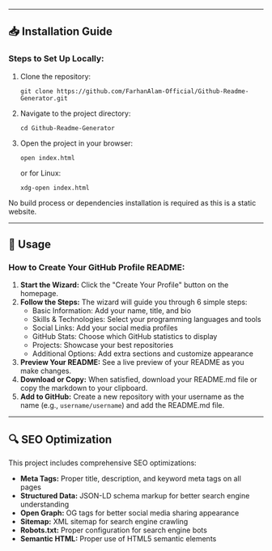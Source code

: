 <hr>

<h2 id="installation-guide">📥 Installation Guide</h2>
<h3>Steps to Set Up Locally:</h3>
<ol>
    <li>Clone the repository:
        <pre><code>git clone https://github.com/FarhanAlam-Official/Github-Readme-Generator.git</code></pre>
    </li>
    <li>Navigate to the project directory:
        <pre><code>cd Github-Readme-Generator</code></pre>
    </li>
    <li>Open the project in your browser:
        <pre><code>open index.html</code></pre>
        or for Linux:
        <pre><code>xdg-open index.html</code></pre>
    </li>
</ol>
<p>No build process or dependencies installation is required as this is a static website.</p>

<hr>

<h2 id="usage">🔧 Usage</h2>
<h3>How to Create Your GitHub Profile README:</h3>
<ol>
    <li><strong>Start the Wizard:</strong> Click the "Create Your Profile" button on the homepage.</li>
    <li><strong>Follow the Steps:</strong> The wizard will guide you through 6 simple steps:
        <ul>
            <li>Basic Information: Add your name, title, and bio</li>
            <li>Skills & Technologies: Select your programming languages and tools</li>
            <li>Social Links: Add your social media profiles</li>
            <li>GitHub Stats: Choose which GitHub statistics to display</li>
            <li>Projects: Showcase your best repositories</li>
            <li>Additional Options: Add extra sections and customize appearance</li>
        </ul>
    </li>
    <li><strong>Preview Your README:</strong> See a live preview of your README as you make changes.</li>
    <li><strong>Download or Copy:</strong> When satisfied, download your README.md file or copy the markdown to your clipboard.</li>
    <li><strong>Add to GitHub:</strong> Create a new repository with your username as the name (e.g., <code>username/username</code>) and add the README.md file.</li>
</ol>

<hr>

<h2 id="seo-optimization">🔍 SEO Optimization</h2>
<p>This project includes comprehensive SEO optimizations:</p>
<ul>
    <li><strong>Meta Tags:</strong> Proper title, description, and keyword meta tags on all pages</li>
    <li><strong>Structured Data:</strong> JSON-LD schema markup for better search engine understanding</li>
    <li><strong>Open Graph:</strong> OG tags for better social media sharing appearance</li>
    <li><strong>Sitemap:</strong> XML sitemap for search engine crawling</li>
    <li><strong>Robots.txt:</strong> Proper configuration for search engine bots</li>
    <li><strong>Semantic HTML:</strong> Proper use of HTML5 semantic elements</li>
</ul>
